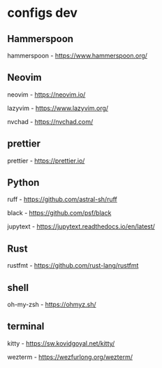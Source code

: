 # configs dev

## Hammerspoon

hammerspoon - <https://www.hammerspoon.org/>

## Neovim

neovim - <https://neovim.io/>

lazyvim - <https://www.lazyvim.org/>

nvchad - <https://nvchad.com/>

## prettier

prettier - <https://prettier.io/>

## Python

ruff - <https://github.com/astral-sh/ruff>

black - <https://github.com/psf/black>

jupytext - <https://jupytext.readthedocs.io/en/latest/>

## Rust

rustfmt - <https://github.com/rust-lang/rustfmt>

## shell

oh-my-zsh - <https://ohmyz.sh/>

## terminal

kitty - <https://sw.kovidgoyal.net/kitty/>

wezterm - <https://wezfurlong.org/wezterm/>
